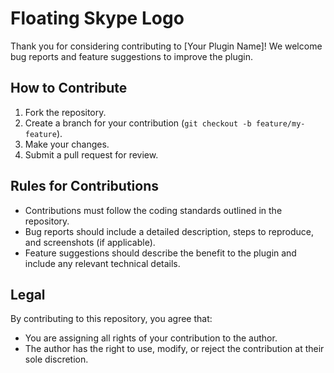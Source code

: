 # Floating Skype Logo

Thank you for considering contributing to [Your Plugin Name]! We welcome bug reports and feature suggestions to improve the plugin.

## How to Contribute

1. Fork the repository.
2. Create a branch for your contribution (`git checkout -b feature/my-feature`).
3. Make your changes.
4. Submit a pull request for review.

## Rules for Contributions

- Contributions must follow the coding standards outlined in the repository.
- Bug reports should include a detailed description, steps to reproduce, and screenshots (if applicable).
- Feature suggestions should describe the benefit to the plugin and include any relevant technical details.

## Legal

By contributing to this repository, you agree that:

- You are assigning all rights of your contribution to the author.
- The author has the right to use, modify, or reject the contribution at their sole discretion.
